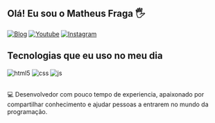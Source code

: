 ## Olá! Eu sou o Matheus Fraga 🖐️

[![Blog](https://img.shields.io/website?label=SujeitoProgramador.com&style=for-the-badge&url=https://sujeitoprogramador.com/)]()
[![Youtube](https://img.shields.io/badge/YouTube-FF0000?style=for-the-badge&logo=youtube&logoColor=white)](https://youtube.com/c/VTTKRT.09)
[![Instagram](https://img.shields.io/badge/Instagram-E4405F?style=for-the-badge&logo=instagram&logoColor=white)](https://instagram.com/doritos.dev/badge)


## Tecnologias que eu uso no meu dia

<div style="display: inline_block">
  <img align="center" alt="html5" src="https://img.shields.io/badge/HTML5-E34F26?style=for-the-badge&logo=html5&logoColor=white" />
  <img align="center" alt="css" src="https://img.shields.io/badge/CSS3-1572B6?style=for-the-badge&logo=css3&logoColor=white" />
  <img align="center" alt="js" src="https://img.shields.io/badge/JavaScript-F7DF1E?style=for-the-badge&logo=javascript&logoColor=black" />
</div><br/>

💻 Desenvolvedor com pouco tempo de experiencia, apaixonado por compartilhar conhecimento e ajudar pessoas a entrarem no mundo da programação.

